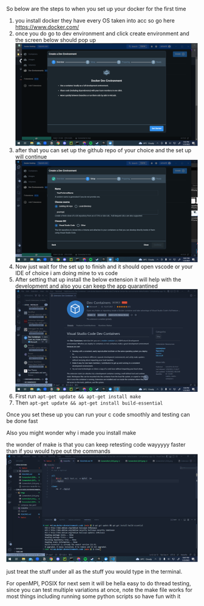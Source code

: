 So below are the steps to when you set up your docker for the first time

1. you install docker they have every OS taken into acc so go here https://www.docker.com/
2. once you do go to dev environment and click create environment and the screen below should pop up
![img](https://github.com/Spurtastic/DockerTute/blob/main/imgs/Screenshot%20(204).png)
3. after that you can set up the github repo of your choice and the set up will continue
![img](https://github.com/Spurtastic/DockerTute/blob/main/imgs/Screenshot%20(207).png)
4. Now just wait for the set up to finish and it should open vscode or your IDE of choice i am doing mine to 
    vs code
5. After setting that up install the below extension it will help with the development and also you can keep the 
    app quarantined
![img](https://github.com/Spurtastic/DockerTute/blob/main/imgs/Screenshot%20(205).png)
6. First run ```apt-get update && apt-get install make```
7. Then ```apt-get update && apt-get install build-essential```

Once you set these up you can run your c code smoothly and testing can be done fast

Also you might wonder why i made you install make

the wonder of make is that you can keep retesting code wayyyyy faster than if you would type out the commands
![img](https://github.com/Spurtastic/DockerTute/blob/main/imgs/Screenshot%20(208).png)

just treat the stuff under all as the stuff you would type in the terminal. 

For openMPI, POSIX for next sem it will be hella easy to do thread testing, since you can test multiple variations
at once, note the make file works for most things including running some python scripts so have fun with it 


